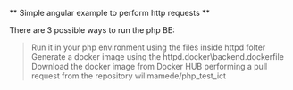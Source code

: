 ** Simple angular example to perform http requests **

There are 3 possible ways to run the php BE:
> Run it in your php environment using the files inside httpd folter
> Generate a docker image using the httpd\.docker\backend.dockerfile 
> Download the docker image from Docker HUB performing a pull request from the repository willmamede/php_test_ict